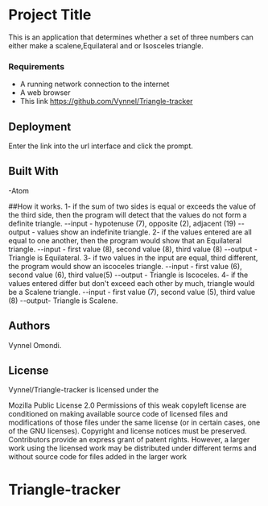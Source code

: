 # Project Title

This is an application that determines whether a set of three numbers can either make a scalene,Equilateral and or Isosceles triangle.

### Requirements

- A running network connection to the internet
- A web browser
- This link https://github.com/Vynnel/Triangle-tracker

## Deployment

Enter the link into the url interface and click the prompt.

## Built With

-Atom

##How it works.
1- if the sum of two sides is equal or exceeds the value of the third side, then the program will detect that the values do not form a definite triangle.
   --input - hypotenuse (7), opposite (2), adjacent (19)
   --output - values show an indefinite triangle.
2- if the values entered are all equal to one another, then the program would show that an Equilateral triangle.
   --input - first value (8), second value (8), third value (8)
   --output - Triangle is Equilateral.
3-  if two values in the input are equal, third different, the program would show an iscoceles triangle.
    --input - first value (6), second value (6), third value(5)
    --output - Triangle is Iscoceles.
4- if the values entered differ but don't exceed each other by much, triangle would be a Scalene triangle.
   --input - first value (7), second value (5), third value (8)
   --output- Triangle is Scalene.
## Authors

Vynnel Omondi.

## License
Vynnel/Triangle-tracker is licensed under the

Mozilla Public License 2.0
Permissions of this weak copyleft license are conditioned on making available source code of licensed files and modifications of those files under the same license (or in certain cases, one of the GNU licenses). Copyright and license notices must be preserved. Contributors provide an express grant of patent rights. However, a larger work using the licensed work may be distributed under different terms and without source code for files added in the larger work


# Triangle-tracker
